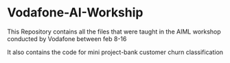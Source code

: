 # Vodafone-AI-Workship

 This Repository contains all the files that were taught in the AIML workshop conducted by Vodafone between feb 8-16

 It also contains the  code for mini project-bank customer churn classification

